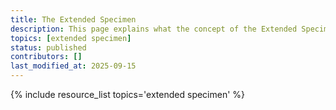 ```yaml
---
title: The Extended Specimen
description: This page explains what the concept of the Extended Specimen (or Digital Extended Specimen) is and how it relates to paleo data. It also links out to related resources.
topics: [extended specimen]
status: published
contributors: []
last_modified_at: 2025-09-15
---
```


{% include resource_list topics='extended specimen' %}
